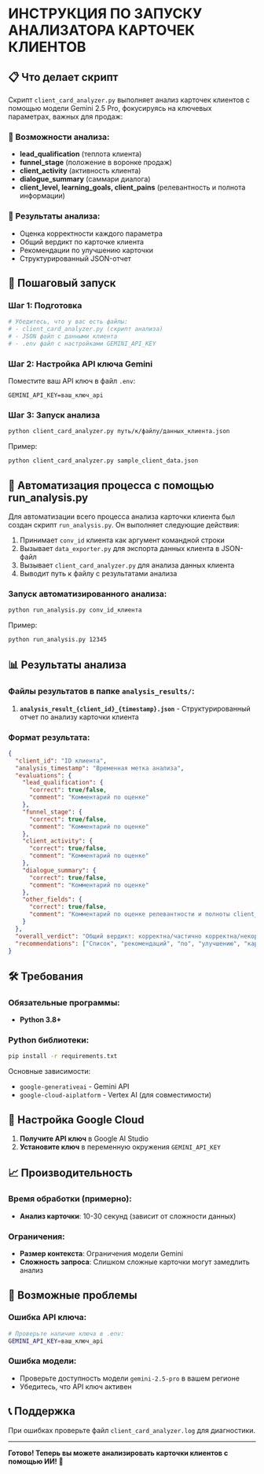 # ИНСТРУКЦИЯ ПО ЗАПУСКУ АНАЛИЗАТОРА КАРТОЧЕК КЛИЕНТОВ

## 📋 Что делает скрипт

Скрипт `client_card_analyzer.py` выполняет анализ карточек клиентов с помощью модели Gemini 2.5 Pro, фокусируясь на ключевых параметрах, важных для продаж:

### 🎯 Возможности анализа:
- **lead_qualification** (теплота клиента)
- **funnel_stage** (положение в воронке продаж)
- **client_activity** (активность клиента)
- **dialogue_summary** (саммари диалога)
- **client_level, learning_goals, client_pains** (релевантность и полнота информации)

### 🤖 Результаты анализа:
- Оценка корректности каждого параметра
- Общий вердикт по карточке клиента
- Рекомендации по улучшению карточки
- Структурированный JSON-отчет

## 🚀 Пошаговый запуск

### Шаг 1: Подготовка
```bash
# Убедитесь, что у вас есть файлы:
# - client_card_analyzer.py (скрипт анализа)
# - JSON файл с данными клиента
# - .env файл с настройками GEMINI_API_KEY
```

### Шаг 2: Настройка API ключа Gemini
Поместите ваш API ключ в файл `.env`:
```env
GEMINI_API_KEY=ваш_ключ_api
```

### Шаг 3: Запуск анализа
```bash
python client_card_analyzer.py путь/к/файлу/данных_клиента.json
```

Пример:
```bash
python client_card_analyzer.py sample_client_data.json
```

## 🔄 Автоматизация процесса с помощью run_analysis.py

Для автоматизации всего процесса анализа карточки клиента был создан скрипт `run_analysis.py`. 
Он выполняет следующие действия:

1. Принимает `conv_id` клиента как аргумент командной строки
2. Вызывает `data_exporter.py` для экспорта данных клиента в JSON-файл
3. Вызывает `client_card_analyzer.py` для анализа данных клиента
4. Выводит путь к файлу с результатами анализа

### Запуск автоматизированного анализа:
```bash
python run_analysis.py conv_id_клиента
```

Пример:
```bash
python run_analysis.py 12345
```

## 📊 Результаты анализа

### Файлы результатов в папке `analysis_results/`:

1. **`analysis_result_{client_id}_{timestamp}.json`** - Структурированный отчет по анализу карточки клиента

### Формат результата:
```json
{
  "client_id": "ID клиента",
  "analysis_timestamp": "Временная метка анализа",
  "evaluations": {
    "lead_qualification": {
      "correct": true/false,
      "comment": "Комментарий по оценке"
    },
    "funnel_stage": {
      "correct": true/false,
      "comment": "Комментарий по оценке"
    },
    "client_activity": {
      "correct": true/false,
      "comment": "Комментарий по оценке"
    },
    "dialogue_summary": {
      "correct": true/false,
      "comment": "Комментарий по оценке"
    },
    "other_fields": {
      "correct": true/false,
      "comment": "Комментарий по оценке релевантности и полноты client_level, learning_goals, client_pains"
    }
  },
  "overall_verdict": "Общий вердикт: корректна/частично корректна/некорректна карточка",
  "recommendations": ["Список", "рекомендаций", "по", "улучшению", "карточки"]
}
```

## 🛠️ Требования

### Обязательные программы:
- **Python 3.8+**

### Python библиотеки:
```bash
pip install -r requirements.txt
```

Основные зависимости:
- `google-generativeai` - Gemini API
- `google-cloud-aiplatform` - Vertex AI (для совместимости)

## 🔧 Настройка Google Cloud

1. **Получите API ключ** в Google AI Studio
2. **Установите ключ** в переменную окружения `GEMINI_API_KEY`

## 📈 Производительность

### Время обработки (примерно):
- **Анализ карточки**: 10-30 секунд (зависит от сложности данных)

### Ограничения:
- **Размер контекста**: Ограничения модели Gemini
- **Сложность запроса**: Слишком сложные карточки могут замедлить анализ

## 🚨 Возможные проблемы

### Ошибка API ключа:
```bash
# Проверьте наличие ключа в .env:
GEMINI_API_KEY=ваш_ключ_api
```

### Ошибка модели:
- Проверьте доступность модели `gemini-2.5-pro` в вашем регионе
- Убедитесь, что API ключ активен

## 📞 Поддержка

При ошибках проверьте файл `client_card_analyzer.log` для диагностики.

---
**Готово! Теперь вы можете анализировать карточки клиентов с помощью ИИ! 🎉**